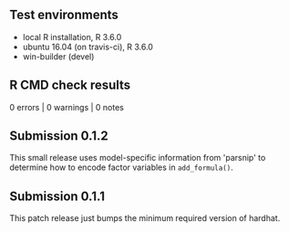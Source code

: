 ## Test environments
* local R installation, R 3.6.0
* ubuntu 16.04 (on travis-ci), R 3.6.0
* win-builder (devel)

## R CMD check results

0 errors | 0 warnings | 0 notes

## Submission 0.1.2

This small release uses model-specific information from 'parsnip' to determine
how to encode factor variables in `add_formula()`.

## Submission 0.1.1

This patch release just bumps the minimum required version of hardhat.

